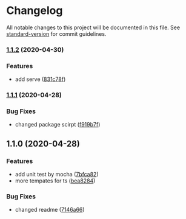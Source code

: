 # Changelog

All notable changes to this project will be documented in this file. See [standard-version](https://github.com/conventional-changelog/standard-version) for commit guidelines.

### [1.1.2](https://github.com/lq782655835/yiai-cli/compare/v1.1.1...v1.1.2) (2020-04-30)


### Features

* add serve ([831c78f](https://github.com/lq782655835/yiai-cli/commit/831c78f311031b55235ac95d392acb2d91db0f79))

### [1.1.1](https://github.com/lq782655835/yiai-cli/compare/v1.1.0...v1.1.1) (2020-04-28)


### Bug Fixes

* changed package scirpt ([f919b7f](https://github.com/lq782655835/yiai-cli/commit/f919b7ffca0f2488099c30f4f0bc89373f5ec8f0))

## 1.1.0 (2020-04-28)


### Features

* add unit test by mocha ([7bfca82](https://github.com/lq782655835/yiai-cli/commit/7bfca828d549463962e7bd9b3678b856a2c4c214))
* more tempates for ts ([bea8284](https://github.com/lq782655835/yiai-cli/commit/bea8284ac8dbd121291d75b54d3be8e369bb1b13))


### Bug Fixes

* changed readme ([7146a66](https://github.com/lq782655835/yiai-cli/commit/7146a66ceb4e63fd63766c12c8da188ac90ebad5))
